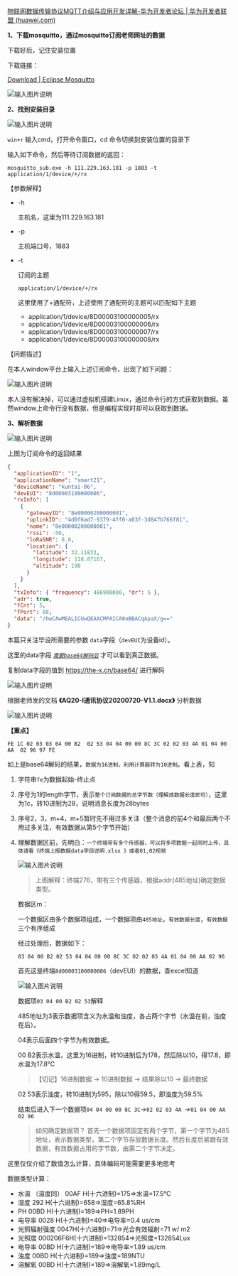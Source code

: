 

[物联网数据传输协议MQTT介绍与应用开发详解-华为开发者论坛 | 华为开发者联盟 (huawei.com)](https://developer.huawei.com/consumer/cn/forum/topic/0202605205735200040?fid=23)



**1、下载mosquitto，通过mosquitto订阅老师网址的数据**

下载好后，记住安装位置

下载链接：

[Download | Eclipse Mosquitto](https://mosquitto.org/download/)

![输入图片说明](https://foruda.gitee.com/images/1677683459560248701/c7b06f11_8027319.png "QQ截图20230301185337.png")

**2、找到安装目录**

![输入图片说明](https://foruda.gitee.com/images/1677683494818529213/9a466955_8027319.png "QQ截图20230301185546.png")

`win+r` 输入cmd，打开命令窗口，cd 命令切换到安装位置的目录下

输入如下命令，然后等待订阅数据的返回：

`mosquitto_sub.exe -h 111.229.163.181 -p 1883 -t application/1/device/+/rx`

【参数解释】

- -h

  主机名，这里为111.229.163.181

- -p

  主机端口号，1883

- -t

  订阅的主题

  `application/1/device/+/rx`

  这里使用了+通配符，上述使用了通配符的主题可以匹配如下主题

  - application/1/device/8D00003100000005/rx
  - application/1/device/8D00003100000006/rx
  - application/1/device/8D00003100000007/rx
  - application/1/device/8D00003100000008/rx

【问题描述】

在本人window平台上输入上述订阅命令，出现了如下问题：

![输入图片说明](https://foruda.gitee.com/images/1677683513592913002/8922fd47_8027319.png "QQ截图20230301185740.png")

本人没有解决掉，可以通过虚拟机搭建Linux，通过命令行的方式获取到数据。虽然window上命令行没有数据，但是编程实现时却可以获取到数据。



**3、解析数据**

![输入图片说明](https://foruda.gitee.com/images/1677683585437111616/48df6c4d_8027319.png "QQ截图20230301192144.png")

上图为订阅命令的返回结果

```json
{
  "applicationID": "1",
  "applicationName": "smart21",
  "deviceName": "kuntai-06",
  "devEUI": "8d00003100000006",
  "rxInfo": [
    {
      "gatewayID": "8e00000200000001",
      "uplinkID": "4d0f6ad7-9379-4ff0-a03f-3d847b766f81",
      "name": "8e00000200000001",
      "rssi": -50,
      "loRaSNR": 8.8,
      "location": {
        "latitude": 32.11833,
        "longitude": 118.87167,
        "altitude": 198
      }
    }
  ],
  "txInfo": { "frequency": 486900000, "dr": 5 },
  "adr": true,
  "fCnt": 5,
  "fPort": 88,
  "data": "/hwCAwMEALICUwQEAACMPAICA0oBBACqApaX/g=="
}
```

本篇只关注毕设所需要的参数  `data`字段（`devEUI`为设备id）。

这里的data字段 <u>*`需要base64解码后`*</u> 才可以看到真正数据。

复制data字段的值到  https://the-x.cn/base64/  进行解码

![输入图片说明](https://foruda.gitee.com/images/1677683609404771971/9bc2cb99_8027319.png "QQ截图20230301193502.png")

根据老师发的文档 **《AQ20-I通讯协议20200720-V1.1.docx》** 分析数据

![输入图片说明](https://foruda.gitee.com/images/1677683622457272642/5ee0aa81_8027319.png "QQ截图20230301193739.png")

**【重点】** 

```
FE 1C 02 03 03 04 00 B2  02 53 04 04 00 00 8C 3C 02 02 03 4A 01 04 00 AA  02 96 97 FE  
```

如上是base64解码的结果，`数据为16进制，利用计算器转为10进制`。看上表，知

1. 字符串`fe`为数据起始-终止点

2. 序号为1的length字节，表示`整个订阅数据的总字节数（理解成数据长度即可）`，这里为1c，转10进制为28，说明消息长度为28bytes

3. 序号2，3，m+4，m+5暂时先不用过多关注（整个消息的前4个和最后两个不用过多关注，有效数据从第5个字节开始）

4. 理解数据区前，先明白：`一个终端带有多个传感器，可以将多项数据一起同时上传，具体请看《终端上报数据data字段说明.xlsx 》或者01,02视频`

   ![输入图片说明](https://foruda.gitee.com/images/1677683642684865449/3dafb516_8027319.png "QQ截图20230301195517.png")

   > 上图解释：终端276，带有三个传感器，根据addr(485地址)确定数据类型。

   数据区m：

   一个数据区由多个数据项组成，一个数据项由`485地址`，`有效数据长度`，`有效数据`三个有序组成

   经过处理后，数据如下：

   ```
   03 04 00 B2 02 53 04 04 00 00 8C 3C 02 02 03 4A 01 04 00 AA 02 96
   ```

   首先这是终端`8d00003100000006`（devEUI）的数据，查excel知道

   ![输入图片说明](https://foruda.gitee.com/images/1677683655856321105/bcaace1d_8027319.png "QQ截图20230301200038.png")

   数据项`03 04 00 B2 02 53`解释

   485地址为3表示数据项含义为水温和浊度，各占两个字节（水温在前，浊度在后）。

   04表示后面四个字节为有效数据。

   00 B2表示水温，这里为16进制，转10进制后为178，然后除以10，得17.8，即水温为17.8℃

   > 【切记】16进制数据 -> 10进制数据 -> 结果除以10 -> 最终数据

   02 53表示浊度，转10进制为595，除以10得59.5，即浊度为59.5%

   结束后进入下一个数据项`04 04 00 00 8C 3C`->`02 02 03 4A `->`01 04 00 AA 02 96`

   > 如何确定数据项？
   > 首先一个数据项固定有两个字节，第一个字节为485地址，表示数据类型，第二个字节存放数据长度。然后长度后紧跟有效数据，有效数据占用的字节数，由第二个字节决定。

这里仅仅介绍了数值怎么计算，具体编码可能需要更多地思考

数据类型计算：
- 水温 （温度同）
00AF H(十六进制)=175=>水温=17.5℃
- 湿度
292 H(十六进制)=658=>湿度=65.8%RH
- PH 
00BD H(十六进制)=189=>PH=1.89PH
- 电导率
0028 H(十六进制)=40=>电导率=0.4 us/cm
- 光照辐射强度
0047H(十六进制)=71=>光合有效辐射=71 w/ m2
- 光照度
000206F6H(十六进制)=132854=>光照度=132854Lux
- 电导率
00BD H(十六进制)=189=>电导率=1.89 us/cm
- 浊度
00BD H(十六进制)=189=>浊度=189NTU
- 溶解氧
00BD H(十六进制)=189=>溶解氧=1.89mg/L

